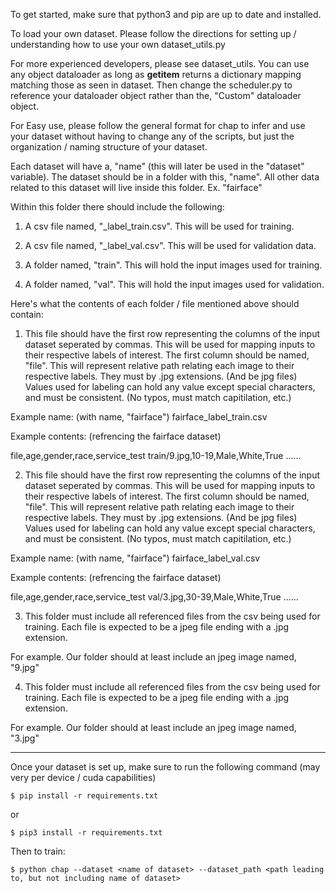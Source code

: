 To get started, make sure that python3 and pip are up to date and installed.

To load your own dataset. Please follow the directions for setting up / understanding how to use your own dataset_utils.py

For more experienced developers, please see dataset_utils. You can use any object dataloader as long as __getitem__ returns a dictionary mapping matching those as seen in dataset. Then change the scheduler.py to reference your dataloader object rather than the, "Custom" dataloader object.

For Easy use, please follow the general format for chap to infer and use your dataset without having to change any of the scripts, but just the organization / naming structure of your dataset.

Each dataset will have a, "name" (this will later be used in the "dataset" variable). The dataset should be in a folder with this, "name". All other data related to this dataset will live inside this folder. Ex. "fairface"  

Within this folder there should include the following:

1. A csv file named, "<name of dataset>_label_train.csv". This will be used for training.

2. A csv file named, "<name of dataset>_label_val.csv". This will be used for validation data.

3. A folder named, "train". This will hold the input images used for training.

4. A folder named, "val". This will hold the input images used for validation.

Here's what the contents of each folder / file mentioned above should contain:

1. This file should have the first row representing the columns of the input dataset seperated by commas. This will be used for mapping inputs to their respective labels of interest. The first column should be named, "file". This will represent relative path relating each image to their respective labels. They must by .jpg extensions. (And be jpg files) Values used for labeling can hold any value except special characters, and must be consistent. (No typos, must match capitilation, etc.)

Example name: (with name, "fairface") fairface_label_train.csv

Example contents: (refrencing the fairface dataset) 

file,age,gender,race,service_test
train/9.jpg,10-19,Male,White,True
......

2. This file should have the first row representing the columns of the input dataset seperated by commas. This will be used for mapping inputs to their respective labels of interest. The first column should be named, "file". This will represent relative path relating each image to their respective labels. They must by .jpg extensions. (And be jpg files) Values used for labeling can hold any value except special characters, and must be consistent. (No typos, must match capitilation, etc.)

Example name: (with name, "fairface") fairface_label_val.csv

Example contents: (refrencing the fairface dataset)

file,age,gender,race,service_test
val/3.jpg,30-39,Male,White,True
......

3. This folder must include all referenced files from the csv being used for training. Each file is expected to be a jpeg file ending with a .jpg extension.

For example. Our folder should at least include an jpeg image named, "9.jpg"

4. This folder must include all referenced files from the csv being used for training. Each file is expected to be a jpeg file ending with a .jpg extension.

For example. Our folder should at least include an jpeg image named, "3.jpg"

--------------

Once your dataset is set up, make sure to run the following command (may very per device / cuda capabilities)

    $ pip install -r requirements.txt

or

    $ pip3 install -r requirements.txt

Then to train:

    $ python chap --dataset <name of dataset> --dataset_path <path leading to, but not including name of dataset>


